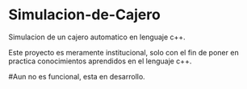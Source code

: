 # Simulacion-de-Cajero
Simulacion de un cajero automatico en lenguaje c++.

Este proyecto es meramente institucional, solo con el fin
de poner en practica conocimientos aprendidos en el lenguaje c++.

#Aun no es funcional, esta en desarrollo.
